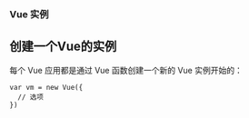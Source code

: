 ### Vue 实例

## 创建一个Vue的实例

每个 Vue 应用都是通过 Vue 函数创建一个新的 Vue 实例开始的：

```
var vm = new Vue({
  // 选项
})
```